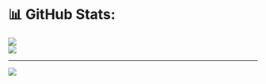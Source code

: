 # 📊 GitHub Stats:
![](https://github-readme-streak-stats.herokuapp.com/?user=pherasymchuk&theme=city_light&hide_border=true)<br/>
![](https://github-readme-stats.vercel.app/api/top-langs/?username=pherasymchuk&theme=city_light&hide_border=true&include_all_commits=true&count_private=true&layout=compact)

---
[![](https://visitcount.itsvg.in/api?id=pherasymchuk&icon=0&color=0)](https://visitcount.itsvg.in)
<!-- Created with GPRM ( https://gprm.itsvg.in ) -->
